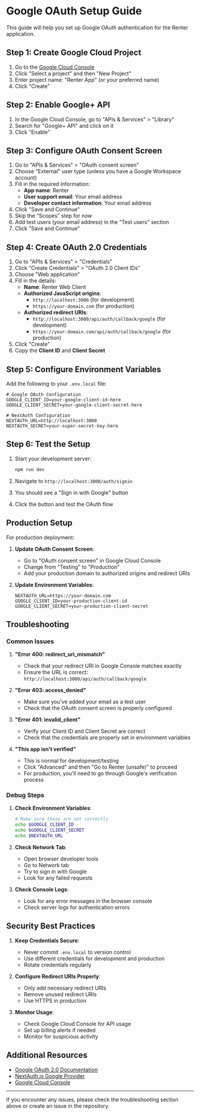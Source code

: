 # Google OAuth Setup Guide

This guide will help you set up Google OAuth authentication for the Renter application.

## Step 1: Create Google Cloud Project

1. Go to the [Google Cloud Console](https://console.cloud.google.com/)
2. Click "Select a project" and then "New Project"
3. Enter project name: "Renter App" (or your preferred name)
4. Click "Create"

## Step 2: Enable Google+ API

1. In the Google Cloud Console, go to "APIs & Services" > "Library"
2. Search for "Google+ API" and click on it
3. Click "Enable"

## Step 3: Configure OAuth Consent Screen

1. Go to "APIs & Services" > "OAuth consent screen"
2. Choose "External" user type (unless you have a Google Workspace account)
3. Fill in the required information:
   - **App name**: Renter
   - **User support email**: Your email address
   - **Developer contact information**: Your email address
4. Click "Save and Continue"
5. Skip the "Scopes" step for now
6. Add test users (your email address) in the "Test users" section
7. Click "Save and Continue"

## Step 4: Create OAuth 2.0 Credentials

1. Go to "APIs & Services" > "Credentials"
2. Click "Create Credentials" > "OAuth 2.0 Client IDs"
3. Choose "Web application"
4. Fill in the details:
   - **Name**: Renter Web Client
   - **Authorized JavaScript origins**:
     - `http://localhost:3000` (for development)
     - `https://your-domain.com` (for production)
   - **Authorized redirect URIs**:
     - `http://localhost:3000/api/auth/callback/google` (for development)
     - `https://your-domain.com/api/auth/callback/google` (for production)
5. Click "Create"
6. Copy the **Client ID** and **Client Secret**

## Step 5: Configure Environment Variables

Add the following to your `.env.local` file:

```env
# Google OAuth Configuration
GOOGLE_CLIENT_ID=your-google-client-id-here
GOOGLE_CLIENT_SECRET=your-google-client-secret-here

# NextAuth Configuration
NEXTAUTH_URL=http://localhost:3000
NEXTAUTH_SECRET=your-super-secret-key-here
```

## Step 6: Test the Setup

1. Start your development server:
   ```bash
   npm run dev
   ```

2. Navigate to `http://localhost:3000/auth/signin`

3. You should see a "Sign in with Google" button

4. Click the button and test the OAuth flow

## Production Setup

For production deployment:

1. **Update OAuth Consent Screen**:
   - Go to "OAuth consent screen" in Google Cloud Console
   - Change from "Testing" to "Production"
   - Add your production domain to authorized origins and redirect URIs

2. **Update Environment Variables**:
   ```env
   NEXTAUTH_URL=https://your-domain.com
   GOOGLE_CLIENT_ID=your-production-client-id
   GOOGLE_CLIENT_SECRET=your-production-client-secret
   ```

## Troubleshooting

### Common Issues

1. **"Error 400: redirect_uri_mismatch"**
   - Check that your redirect URI in Google Console matches exactly
   - Ensure the URL is correct: `http://localhost:3000/api/auth/callback/google`

2. **"Error 403: access_denied"**
   - Make sure you've added your email as a test user
   - Check that the OAuth consent screen is properly configured

3. **"Error 401: invalid_client"**
   - Verify your Client ID and Client Secret are correct
   - Check that the credentials are properly set in environment variables

4. **"This app isn't verified"**
   - This is normal for development/testing
   - Click "Advanced" and then "Go to Renter (unsafe)" to proceed
   - For production, you'll need to go through Google's verification process

### Debug Steps

1. **Check Environment Variables**:
   ```bash
   # Make sure these are set correctly
   echo $GOOGLE_CLIENT_ID
   echo $GOOGLE_CLIENT_SECRET
   echo $NEXTAUTH_URL
   ```

2. **Check Network Tab**:
   - Open browser developer tools
   - Go to Network tab
   - Try to sign in with Google
   - Look for any failed requests

3. **Check Console Logs**:
   - Look for any error messages in the browser console
   - Check server logs for authentication errors

## Security Best Practices

1. **Keep Credentials Secure**:
   - Never commit `.env.local` to version control
   - Use different credentials for development and production
   - Rotate credentials regularly

2. **Configure Redirect URIs Properly**:
   - Only add necessary redirect URIs
   - Remove unused redirect URIs
   - Use HTTPS in production

3. **Monitor Usage**:
   - Check Google Cloud Console for API usage
   - Set up billing alerts if needed
   - Monitor for suspicious activity

## Additional Resources

- [Google OAuth 2.0 Documentation](https://developers.google.com/identity/protocols/oauth2)
- [NextAuth.js Google Provider](https://next-auth.js.org/providers/google)
- [Google Cloud Console](https://console.cloud.google.com/)

---

If you encounter any issues, please check the troubleshooting section above or create an issue in the repository.
